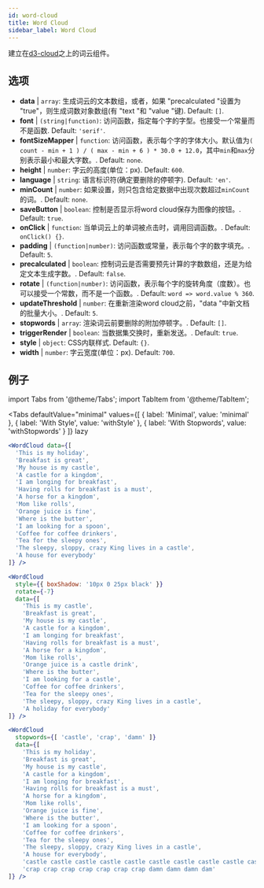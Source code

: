 ```yaml
---
id: word-cloud 
title: Word Cloud
sidebar_label: Word Cloud
---
```


建立在[d3-cloud](https://github.com/jasondavies/d3-cloud)之上的词云组件。

## 选项

* __data__ | `array`: 生成词云的文本数组，或者，如果 "precalculated "设置为 "true"，则生成词数对象数组(有 "text "和 "value "键). Default: `[]`.
* __font__ | `(string|function)`: 访问函数，指定每个字的字型。也接受一个常量而不是函数. Default: `'serif'`.
* __fontSizeMapper__ | `function`: 访问函数，表示每个字的字体大小。默认值为`( count - min + 1 ) / ( max - min + 6 ) * 30.0 + 12.0`，其中`min`和`max`分别表示最小和最大字数。. Default: `none`.
* __height__ | `number`: 字云的高度(单位：px). Default: `600`.
* __language__ | `string`: 语言标识符(确定要删除的停顿字). Default: `'en'`.
* __minCount__ | `number`: 如果设置，则只包含给定数据中出现次数超过`minCount`的词。. Default: `none`.
* __saveButton__ | `boolean`: 控制是否显示将word cloud保存为图像的按钮。. Default: `true`.
* __onClick__ | `function`: 当单词云上的单词被点击时，调用回调函数。. Default: `onClick() {}`.
* __padding__ | `(function|number)`: 访问函数或常量，表示每个字的数字填充。. Default: `5`.
* __precalculated__ | `boolean`: 控制词云是否需要预先计算的字数数组，还是为给定文本生成字数。. Default: `false`.
* __rotate__ | `(function|number)`: 访问函数，表示每个字的旋转角度（度数）。也可以接受一个常数，而不是一个函数。. Default: `word => word.value % 360`.
* __updateThreshold__ | `number`: 在重新渲染word cloud之前，"data "中新文档的批量大小。. Default: `5`.
* __stopwords__ | `array`: 渲染词云前要删除的附加停顿字。. Default: `[]`.
* __triggerRender__ | `boolean`: 当数据集交换时，重新发送。. Default: `true`.
* __style__ | `object`: CSS内联样式. Default: `{}`.
* __width__ | `number`: 字云宽度(单位：px). Default: `700`.


## 例子

import Tabs from '@theme/Tabs';
import TabItem from '@theme/TabItem';

<Tabs
    defaultValue="minimal"
    values={[
        { label: 'Minimal', value: 'minimal' },
        { label: 'With Style', value: 'withStyle' },
        { label: 'With Stopwords', value: 'withStopwords' }
    ]}
    lazy
>

<TabItem value="minimal">

```jsx live
<WordCloud data={[
  'This is my holiday', 
  'Breakfast is great', 
  'My house is my castle', 
  'A castle for a kingdom', 
  'I am longing for breakfast',
  'Having rolls for breakfast is a must',
  'A horse for a kingdom',
  'Mom like rolls',
  'Orange juice is fine',
  'Where is the butter',
  'I am looking for a spoon',
  'Coffee for coffee drinkers',
  'Tea for the sleepy ones',
  'The sleepy, sloppy, crazy King lives in a castle',
  'A house for everybody'
]} />
```
</TabItem>

<TabItem value="withStyle">

```jsx live
<WordCloud 
  style={{ boxShadow: '10px 0 25px black' }}
  rotate={-7}
  data={[
    'This is my castle', 
    'Breakfast is great', 
    'My house is my castle', 
    'A castle for a kingdom', 
    'I am longing for breakfast',
    'Having rolls for breakfast is a must',
    'A horse for a kingdom',
    'Mom like rolls',
    'Orange juice is a castle drink',
    'Where is the butter',
    'I am looking for a castle',
    'Coffee for coffee drinkers',
    'Tea for the sleepy ones',
    'The sleepy, sloppy, crazy King lives in a castle',
    'A holiday for everybody'
]} />
```
</TabItem>

<TabItem value="withStopwords">

```jsx live
<WordCloud 
  stopwords={[ 'castle', 'crap', 'damn' ]}
  data={[
    'This is my holiday', 
    'Breakfast is great', 
    'My house is my castle', 
    'A castle for a kingdom', 
    'I am longing for breakfast',
    'Having rolls for breakfast is a must',
    'A horse for a kingdom',
    'Mom like rolls',
    'Orange juice is fine',
    'Where is the butter',
    'I am looking for a spoon',
    'Coffee for coffee drinkers',
    'Tea for the sleepy ones',
    'The sleepy, sloppy, crazy King lives in a castle',
    'A house for everybody',
    'castle castle castle castle castle castle castle castle castle castle',
    'crap crap crap crap crap crap crap damn damn damn dam'
]} />
```

</TabItem>

</Tabs>
